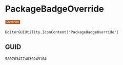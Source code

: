 # PackageBadgeOverride
![](/img/PackageBadgeOverride.png)

``` CSharp
EditorGUIUtility.IconContent("PackageBadgeOverride")
```
## GUID
```
5807634774830249104
```
